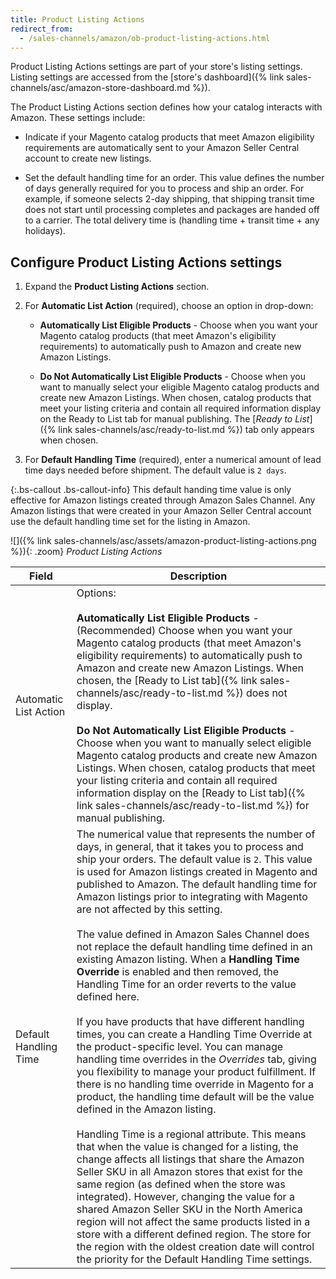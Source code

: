 ```yaml
---
title: Product Listing Actions
redirect_from:
  - /sales-channels/amazon/ob-product-listing-actions.html
---
```



Product Listing Actions settings are part of your store's listing settings. Listing settings are accessed from the [store's dashboard]({% link sales-channels/asc/amazon-store-dashboard.md %}).

The Product Listing Actions section defines how your catalog interacts with Amazon. These settings include:

- Indicate if your Magento catalog products that meet Amazon eligibility requirements are automatically sent to your Amazon Seller Central account to create new listings.

- Set the default handling time for an order. This value defines the number of days generally required for you to process and ship an order. For example, if someone selects 2-day shipping, that shipping transit time does not start until processing completes and packages are handed off to a carrier. The total delivery time is (handling time + transit time + any holidays).

## Configure Product Listing Actions settings

1. Expand the **Product Listing Actions** section.

1. For **Automatic List Action** (required), choose an option in drop-down:

    - **Automatically List Eligible Products** - Choose when you want your Magento catalog products (that meet Amazon's eligibility requirements) to automatically push to Amazon and create new Amazon Listings.

    - **Do Not Automatically List Eligible Products** - Choose when you want to manually select your eligible Magento catalog products and create new Amazon Listings. When chosen, catalog products that meet your listing criteria and contain all required information display on the Ready to List tab for manual publishing. The [_Ready to List_]({% link sales-channels/asc/ready-to-list.md %}) tab only appears when chosen.

1. For **Default Handling Time** (required), enter a numerical amount of lead time days needed before shipment. The default value is `2 days`.

{:.bs-callout .bs-callout-info}
This default handing time value is only effective for Amazon listings created through Amazon Sales Channel. Any Amazon listings that were created in your Amazon Seller Central account use the default handling time set for the listing in Amazon.

![]({% link sales-channels/asc/assets/amazon-product-listing-actions.png %}){: .zoom}
_Product Listing Actions_

|Field|Description|
|--- |--- |
|Automatic List Action|Options:<br/><br/>**Automatically List Eligible Products** - (Recommended) Choose when you want your Magento catalog products (that meet Amazon's eligibility requirements) to automatically push to Amazon and create new Amazon Listings. When chosen, the [Ready to List tab]({% link sales-channels/asc/ready-to-list.md %}) does not display. <br/><br/>**Do Not Automatically List Eligible Products** - Choose when you want to manually select eligible Magento catalog products and create new Amazon Listings. When chosen, catalog products that meet your listing criteria and contain all required information display on the [Ready to List tab]({% link sales-channels/asc/ready-to-list.md %}) for manual publishing.|
|Default Handling Time|The numerical value that represents the number of days, in general, that it takes you to process and ship your orders. The default value is `2`. This value is used for Amazon listings created in Magento and published to Amazon. The default handling time for Amazon listings prior to integrating with Magento are not affected by this setting.<br/><br/>The value defined in Amazon Sales Channel does not replace the default handling time defined in an existing Amazon listing. When a **Handling Time Override** is enabled and then removed, the Handling Time for an order reverts to the value defined here.<br/><br/>If you have products that have different handling times, you can create a Handling Time Override at the product-specific level. You can manage handling time overrides in the _Overrides_ tab, giving you flexibility to manage your product fulfillment. If there is no handling time override in Magento for a product, the handling time default will be the value defined in the Amazon listing.<br/><br/>Handling Time is a regional attribute. This means that when the value is changed for a listing, the change affects all listings that share the Amazon Seller SKU in all Amazon stores that exist for the same region (as defined when the store was integrated). However, changing the value for a shared Amazon Seller SKU in the North America region will not affect the same products listed in a store with a different defined region. The store for the region with the oldest creation date will control the priority for the Default Handling Time settings.|

